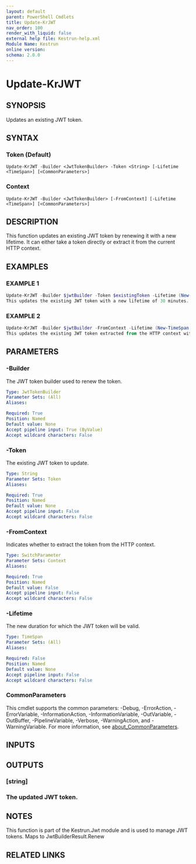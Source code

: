 ```yaml
---
layout: default
parent: PowerShell Cmdlets
title: Update-KrJWT
nav_order: 100
render_with_liquid: false
external help file: Kestrun-help.xml
Module Name: Kestrun
online version:
schema: 2.0.0
---
```


# Update-KrJWT

## SYNOPSIS
Updates an existing JWT token.

## SYNTAX

### Token (Default)
```
Update-KrJWT -Builder <JwtTokenBuilder> -Token <String> [-Lifetime <TimeSpan>] [<CommonParameters>]
```

### Context
```
Update-KrJWT -Builder <JwtTokenBuilder> [-FromContext] [-Lifetime <TimeSpan>] [<CommonParameters>]
```

## DESCRIPTION
This function updates an existing JWT token by renewing it with a new lifetime.
It can either take a token directly or extract it from the current HTTP context.

## EXAMPLES

### EXAMPLE 1
```powershell
Update-KrJWT -Builder $jwtBuilder -Token $existingToken -Lifetime (New-TimeSpan -Minutes 30)
This updates the existing JWT token with a new lifetime of 30 minutes.
```

### EXAMPLE 2
```powershell
Update-KrJWT -Builder $jwtBuilder -FromContext -Lifetime (New-TimeSpan -Minutes 30)
This updates the existing JWT token extracted from the HTTP context with a new lifetime of 30 minutes.
```

## PARAMETERS

### -Builder
The JWT token builder used to renew the token.

```yaml
Type: JwtTokenBuilder
Parameter Sets: (All)
Aliases:

Required: True
Position: Named
Default value: None
Accept pipeline input: True (ByValue)
Accept wildcard characters: False
```

### -Token
The existing JWT token to update.

```yaml
Type: String
Parameter Sets: Token
Aliases:

Required: True
Position: Named
Default value: None
Accept pipeline input: False
Accept wildcard characters: False
```

### -FromContext
Indicates whether to extract the token from the HTTP context.

```yaml
Type: SwitchParameter
Parameter Sets: Context
Aliases:

Required: True
Position: Named
Default value: False
Accept pipeline input: False
Accept wildcard characters: False
```

### -Lifetime
The new duration for which the JWT token will be valid.

```yaml
Type: TimeSpan
Parameter Sets: (All)
Aliases:

Required: False
Position: Named
Default value: None
Accept pipeline input: False
Accept wildcard characters: False
```

### CommonParameters
This cmdlet supports the common parameters: -Debug, -ErrorAction, -ErrorVariable, -InformationAction, -InformationVariable, -OutVariable, -OutBuffer, -PipelineVariable, -Verbose, -WarningAction, and -WarningVariable. For more information, see [about_CommonParameters](http://go.microsoft.com/fwlink/?LinkID=113216).

## INPUTS

## OUTPUTS

### [string]
### The updated JWT token.
## NOTES
This function is part of the Kestrun.Jwt module and is used to manage JWT tokens.
Maps to JwtBuilderResult.Renew

## RELATED LINKS
